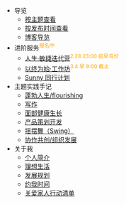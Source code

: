 


- 导览
  - [按主题查看](_sidebar.md)
  - [按发布时间查看](index_update.md)
  - [博客导览](/)
- 进阶服务<sup style="color:orange;">报名中</sup>
    - [人生·敏捷迭代营](flourish/f_grow.md)<sup style="color:orange;">2.28 23:00 前早鸟价</sup>
    - [以终为始·工作坊](flourish/f_grow?id=workshop)<sup style="color:orange;">3.4 早 9:00 截止</sup>
    - [Sunny 同行计划](http://ishanshan.mikecrm.com/CBUuXFu)<sup style="color:orange;"></sup>
- 主题实践手记
  - [蓬勃人生/flourishing](cmty/README.md)
  - [写作](wr/)
  - [面部健康生长](selfedu/RevFacialGrowth.md)   
  - [产品策划开发](devpdt/)
  - [摇摆舞（Swing）](swing/)   
  - [协作共创/组织发展](https://github.com/ishanshan/CollaborationGuide4Shaper)
- 关于我
  - [个人简介](about/)
  - [理想生活](about/idealife.md)
  - [发展规划](about/plan_lifedev.md)
  - [约我时间](about/booking.md)
  - [关爱家人行动清单](family/TipsCare4Parents.md)
